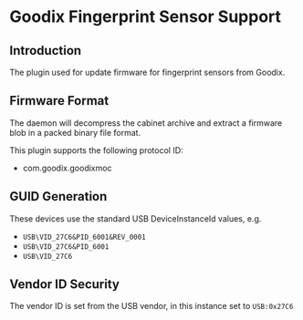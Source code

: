 Goodix Fingerprint Sensor Support
=================================

Introduction
------------

The plugin used for update firmware for fingerprint sensors from Goodix.

Firmware Format
---------------

The daemon will decompress the cabinet archive and extract a firmware blob in
a packed binary file format.

This plugin supports the following protocol ID:

 * com.goodix.goodixmoc

GUID Generation
---------------

These devices use the standard USB DeviceInstanceId values, e.g.

 * `USB\VID_27C6&PID_6001&REV_0001`
 * `USB\VID_27C6&PID_6001`
 * `USB\VID_27C6`

Vendor ID Security
------------------

The vendor ID is set from the USB vendor, in this instance set to `USB:0x27C6`
